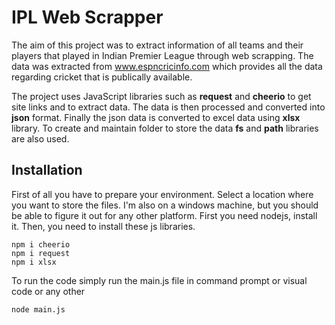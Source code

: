 # IPL Web Scrapper

The aim of this project was to extract information of all teams and their players that played in Indian Premier League through web scrapping. The data was extracted from <a href="https://www.espncricinfo.com">www.espncricinfo.com</a>  which provides all the data regarding cricket that is publically available. 

The project uses JavaScript libraries such as <b>request</b> and <b>cheerio</b> to get site links and to extract data. The data is then processed and converted into <b>json</b> format. Finally the json data is converted to excel data using <b>xlsx</b> library. To create and maintain folder to store the data <b>fs</b> and <b>path</b> libraries are also used.

## Installation
First of all you have to prepare your environment. Select
a location where you want to store the files. I'm also on a windows machine, but you should be able to figure it out for any other platform. First you need nodejs, install it. Then, you need to install these js libraries.

    npm i cheerio
    npm i request
    npm i xlsx

To run the code simply run the main.js file in command prompt or visual code or any other 

    node main.js